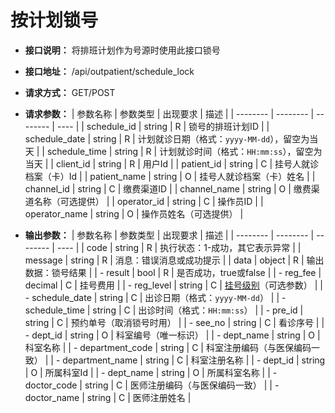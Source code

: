 # 按计划锁号


- **接口说明：** 将排班计划作为号源时使用此接口锁号
- **接口地址：** /api/outpatient/schedule_lock
- **请求方式：** GET/POST
- **请求参数：**
    | 参数名称 | 参数类型 | 出现要求 | 描述 |
    | -------- | -------- | -------- | ---- |
    | schedule_id | string | R | 锁号的排班计划ID |
    | schedule_date | string | R | 计划就诊日期（格式：`yyyy-MM-dd`），留空为当天 |
    | schedule_time | string | R | 计划就诊时间（格式：`HH:mm:ss`），留空为当天 |
    | client_id | string | R | 用户Id |
    | patient_id | string | C | 挂号人就诊档案（卡）Id |
    | patient_name | string | O | 挂号人就诊档案（卡）姓名 |
    | channel_id | string | C | 缴费渠道ID |
    | channel_name | string | O | 缴费渠道名称（可选提供） |
    | operator_id | string | C | 操作员ID |
    | operator_name | string | O | 操作员姓名（可选提供） |

- **输出参数：**
    | 参数名称 | 参数类型 | 出现要求 | 描述 |
    | -------- | -------- | -------- | ---- |
    | code | string | R | 执行状态：1-成功，其它表示异常 |
    | message | string | R | 消息：错误消息或成功提示 |
    | data | object | R | 输出数据：锁号结果 |
    | - result | bool | R | 是否成功，true或false |
    | - reg_fee | decimal | C | 挂号费用 |
    | - reg_level | string | C | [挂号级别](enums?id=reg_level)（可选参数） |
    | - schedule_date | string | C | 出诊日期（格式：`yyyy-MM-dd`） |
    | - schedule_time | string | C | 出诊时间（格式：`HH:mm:ss`） |
    | - pre_id | string | C | 预约单号（取消锁号时用） |
    | - see_no | string | C | 看诊序号 |
    | - dept_id | string | O | 科室编号（唯一标识） |
    | - dept_name | string | O | 科室名称 |
    | - department_code | string | C | 科室注册编码（与医保编码一致） |
    | - department_name | string | C | 科室注册名称 |
    | - dept_id | string | O | 所属科室Id |
    | - dept_name | string | O | 所属科室名称 |
    | - doctor_code | string | C | 医师注册编码（与医保编码一致） |
    | - doctor_name | string | C | 医师注册姓名 |